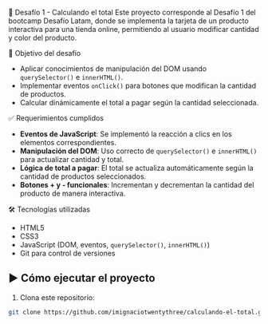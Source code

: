 📌 Desafío 1 - Calculando el total
Este proyecto corresponde al Desafío 1 del bootcamp Desafío Latam, donde se implementa la tarjeta de un producto interactiva para una tienda online, permitiendo al usuario modificar cantidad y color del producto.

🚀 Objetivo del desafío
- Aplicar conocimientos de manipulación del DOM usando `querySelector()` e `innerHTML()`.
- Implementar eventos `onClick()` para botones que modifican la cantidad de productos.
- Calcular dinámicamente el total a pagar según la cantidad seleccionada.

✅ Requerimientos cumplidos
- **Eventos de JavaScript**: Se implementó la reacción a clics en los elementos correspondientes.
- **Manipulación del DOM**: Uso correcto de `querySelector()` e `innerHTML()` para actualizar cantidad y total.
- **Lógica de total a pagar**: El total se actualiza automáticamente según la cantidad de productos seleccionados.
- **Botones + y - funcionales**: Incrementan y decrementan la cantidad del producto de manera interactiva.

🛠️ Tecnologías utilizadas
- HTML5
- CSS3
- JavaScript (DOM, eventos, `querySelector()`, `innerHTML()`)
- Git para control de versiones

## ▶️ Cómo ejecutar el proyecto
1. Clona este repositorio:
```bash
git clone https://github.com/imignaciotwentythree/calculando-el-total.git
